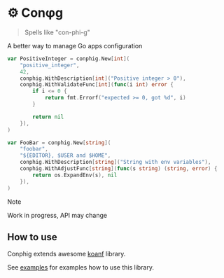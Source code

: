# ⚙️ Conφg

> Spells like "con-phi-g"

A better way to manage Go apps configuration

```go
var PositiveInteger = conphig.New[int](
	"positive_integer",
	42,
	conphig.WithDescription[int]("Positive integer > 0"),
	conphig.WithValidateFunc[int](func(i int) error {
		if i <= 0 {
			return fmt.Errorf("expected >= 0, got %d", i)
		}

		return nil
	}),
)

var FooBar = conphig.New[string](
	"foobar",
	"${EDITOR}, $USER and $HOME",
	conphig.WithDescription[string]("String with env variables"),
	conphig.WithAdjustFunc[string](func(s string) (string, error) {
		return os.ExpandEnv(s), nil
	}),
)
```

> [!NOTE]  
> Work in progress, API may change

## How to use

Conphig extends awesome [koanf](https://github.com/knadh/koanf) library.

See [examples](./examples) for examples how to use this library.
